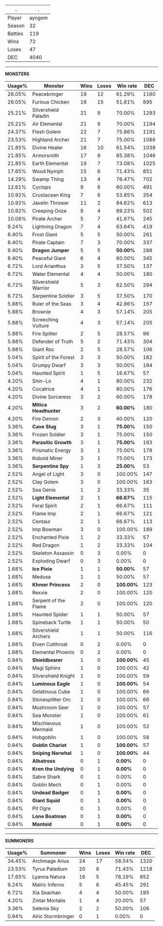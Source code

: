 .|.
|-|-
Player|ayogom
Season|32
Battles|119
Wins|72
Loses|47
DEC|4040

---
**MONSTERS**

Usage%|Monster|Wins|Loses|Win rate|DEC|
-|-|-|-|-|-|
26.05%|Peacebringer|19|12|61.29%|1160|
26.05%|Furious Chicken|16|15|51.61%|895|
25.21%|Silvershield Paladin|21|9|70.00%|1293|
25.21%|Air Elemental|21|9|70.00%|1194|
24.37%|Flesh Golem|22|7|75.86%|1191|
23.53%|Highland Archer|21|7|75.00%|1086|
21.85%|Divine Healer|16|10|61.54%|1038|
21.85%|Armorsmith|17|9|65.38%|1046|
21.85%|Earth Elemental|19|7|73.08%|1025|
17.65%|Wood Nymph|15|6|71.43%|851|
14.29%|Swamp Thing|13|4|76.47%|702|
12.61%|Cyclops|9|6|60.00%|491|
10.92%|Crustacean King|7|6|53.85%|354|
10.92%|Javelin Thrower|11|2|84.62%|613|
10.92%|Creeping Ooze|9|4|69.23%|502|
10.08%|Pirate Archer|5|7|41.67%|245|
9.24%|Lightning Dragon|7|4|63.64%|419|
8.40%|Frost Giant|5|5|50.00%|261|
8.40%|Pirate Captain|7|3|70.00%|337|
8.40%|**Dragon Jumper**|5|5|**50.00%**|288|
8.40%|Peaceful Giant|6|4|60.00%|345|
6.72%|Lord Arianthus|3|5|37.50%|137|
6.72%|Water Elemental|4|4|50.00%|180|
6.72%|Silvershield Warrior|5|3|62.50%|294|
6.72%|Serpentine Soldier|3|5|37.50%|170|
5.88%|Ruler of the Seas|3|4|42.86%|157|
5.88%|Brownie|4|3|57.14%|205|
5.88%|Screeching Vulture|4|3|57.14%|205|
5.88%|Fire Spitter|2|5|28.57%|96|
5.88%|Defender of Truth|5|2|71.43%|304|
5.88%|Giant Roc|2|5|28.57%|106|
5.04%|Spirit of the Forest|3|3|50.00%|162|
5.04%|Grumpy Dwarf|3|3|50.00%|184|
5.04%|Haunted Spirit|1|5|16.67%|57|
4.20%|Shin-Lo|4|1|80.00%|232|
4.20%|Cocatrice|4|1|80.00%|176|
4.20%|Divine Sorceress|3|2|60.00%|178|
4.20%|**Mitica Headhunter**|3|2|**60.00%**|180|
4.20%|Fire Demon|2|3|40.00%|120|
3.36%|**Cave Slug**|3|1|**75.00%**|150|
3.36%|Frozen Soldier|3|1|75.00%|150|
3.36%|**Parasitic Growth**|3|1|**75.00%**|163|
3.36%|Prismatic Energy|3|1|75.00%|178|
3.36%|Kobold Miner|3|1|75.00%|173|
3.36%|**Serpentine Spy**|1|3|**25.00%**|53|
2.52%|Angel of Light|3|0|100.00%|147|
2.52%|Clay Golem|3|0|100.00%|163|
2.52%|Sea Genie|1|2|33.33%|35|
2.52%|**Light Elemental**|2|1|**66.67%**|115|
2.52%|Feral Spirit|2|1|66.67%|111|
2.52%|Flame Imp|2|1|66.67%|121|
2.52%|Centaur|2|1|66.67%|113|
2.52%|Imp Bowman|3|0|100.00%|189|
2.52%|Enchanted Pixie|1|2|33.33%|57|
2.52%|Red Dragon|1|2|33.33%|104|
2.52%|Skeleton Assassin|0|3|0.00%|0|
2.52%|Exploding Dwarf|0|3|0.00%|0|
1.68%|**Ice Pixie**|1|1|**50.00%**|57|
1.68%|Medusa|1|1|50.00%|57|
1.68%|**Khmer Princess**|2|0|**100.00%**|123|
1.68%|Rexxie|2|0|100.00%|120|
1.68%|Serpent of the Flame|2|0|100.00%|120|
1.68%|Haunted Spider|1|1|50.00%|57|
1.68%|Spineback Turtle|1|1|50.00%|50|
1.68%|Silvershield Archers|1|1|50.00%|116|
1.68%|Elven Cutthroat|0|2|0.00%|0|
1.68%|Elemental Phoenix|0|2|0.00%|0|
0.84%|**Shieldbearer**|1|0|**100.00%**|45|
0.84%|Magi Sphinx|1|0|100.00%|42|
0.84%|Silvershield Knight|1|0|100.00%|59|
0.84%|**Luminous Eagle**|1|0|**100.00%**|54|
0.84%|Gelatinous Cube|1|0|100.00%|66|
0.84%|Stonesplitter Orc|1|0|100.00%|66|
0.84%|Mushroom Seer|1|0|100.00%|57|
0.84%|Sea Monster|1|0|100.00%|61|
0.84%|Mischievous Mermaid|1|0|100.00%|52|
0.84%|Hobgoblin|1|0|100.00%|58|
0.84%|**Goblin Chariot**|1|0|**100.00%**|57|
0.84%|**Sniping Narwhal**|1|0|**100.00%**|44|
0.84%|**Albatross**|0|1|**0.00%**|0|
0.84%|**Kron the Undying**|0|1|**0.00%**|0|
0.84%|Sabre Shark|0|1|0.00%|0|
0.84%|Goblin Mech|0|1|0.00%|0|
0.84%|**Undead Badger**|0|1|**0.00%**|0|
0.84%|**Giant Squid**|0|1|**0.00%**|0|
0.84%|Pit Ogre|0|1|0.00%|0|
0.84%|**Lone Boatman**|0|1|**0.00%**|0|
0.84%|**Mantoid**|0|1|**0.00%**|0|

---
**SUMMONERS**

Usage%|Summoner|Wins|Loses|Win rate|DEC|
-|-|-|-|-|-|
34.45%|Archmage Arius|24|17|58.54%|1320|
23.53%|Tyrus Paladium|20|8|71.43%|1218|
17.65%|Lyanna Natura|16|5|76.19%|852|
9.24%|Malric Inferno|5|6|45.45%|291|
6.72%|Xia Seachan|4|4|50.00%|195|
4.20%|Zintar Mortalis|1|4|20.00%|57|
3.36%|Selenia Sky|2|2|50.00%|106|
0.84%|Alric Stormbringer|0|1|0.00%|0|
